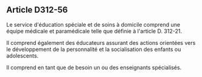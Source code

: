 ## Article D312-56


Le service d'éducation spéciale et de soins à domicile comprend une équipe médicale et paramédicale telle
que définie à l'article D. 312-21.

Il comprend également des éducateurs assurant des actions orientées vers le développement de la
personnalité et la socialisation des enfants ou adolescents.

Il comprend en tant que de besoin un ou des enseignants spécialisés.

